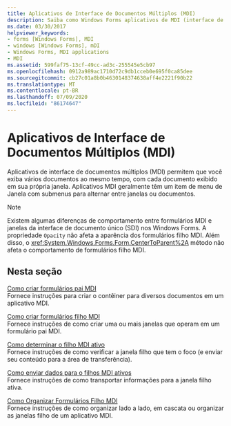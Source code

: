 ```yaml
---
title: Aplicativos de Interface de Documentos Múltiplos (MDI)
description: Saiba como Windows Forms aplicativos de MDI (interface de vários documentos) permitem que você exiba vários documentos ao mesmo tempo, com cada documento exibido em sua própria janela.
ms.date: 03/30/2017
helpviewer_keywords:
- forms [Windows Forms], MDI
- windows [Windows Forms], mDI
- Windows Forms, MDI applications
- MDI
ms.assetid: 599faf75-13cf-49cc-ad3c-255545e5cb97
ms.openlocfilehash: 0912a989ac1710d72c9db1cceb0e695f0ca85dee
ms.sourcegitcommit: cb27c01a8b0b4630148374638aff4e2221f90b22
ms.translationtype: MT
ms.contentlocale: pt-BR
ms.lasthandoff: 07/09/2020
ms.locfileid: "86174647"
---
```

# <a name="multiple-document-interface-mdi-applications"></a>Aplicativos de Interface de Documentos Múltiplos (MDI)
Aplicativos de interface de documentos múltiplos (MDI) permitem que você exiba vários documentos ao mesmo tempo, com cada documento exibido em sua própria janela. Aplicativos MDI geralmente têm um item de menu de Janela com submenus para alternar entre janelas ou documentos.  
  
> [!NOTE]
> Existem algumas diferenças de comportamento entre formulários MDI e janelas da interface de documento único (SDI) nos Windows Forms. A propriedade `Opacity` não afeta a aparência dos formulários filho MDI. Além disso, o <xref:System.Windows.Forms.Form.CenterToParent%2A> método não afeta o comportamento de formulários filho MDI.  
  
## <a name="in-this-section"></a>Nesta seção  
 [Como criar formulários pai MDI](how-to-create-mdi-parent-forms.md)  
 Fornece instruções para criar o contêiner para diversos documentos em um aplicativo MDI.  
  
 [Como criar formulários filho MDI](how-to-create-mdi-child-forms.md)  
 Fornece instruções de como criar uma ou mais janelas que operam em um formulário pai MDI.  
  
 [Como determinar o filho MDI ativo](how-to-determine-the-active-mdi-child.md)  
 Fornece instruções de como verificar a janela filho que tem o foco (e enviar seu conteúdo para a área de transferência).  
  
 [Como enviar dados para o filhos MDI ativos](how-to-send-data-to-the-active-mdi-child.md)  
 Fornece instruções de como transportar informações para a janela filho ativa.  
  
 [Como Organizar Formulários Filho MDI](how-to-arrange-mdi-child-forms.md)  
 Fornece instruções de como organizar lado a lado, em cascata ou organizar as janelas filho de um aplicativo MDI.
